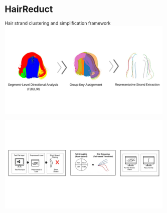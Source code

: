 # HairReduct
Hair strand clustering and simplification framework
![대표사진](results/rep.jpg)

![파이프라인 개요](results/pipeline.jpg)
